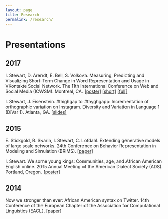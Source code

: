 ```yaml
---
layout: page
title: Research
permalink: /research/
---
```

# Presentations

## 2017
I. Stewart, D. Arendt, E. Bell, S. Volkova. 
Measuring, Predicting and Visualizing Short-Term Change in Word Representation and Usage in VKontakte Social Network.
The 11th International Conference on Web and Social Media (ICWSM).
Montreal, CA.
[[poster]](docs/ICWSM_2017_poster.pdf)
[[short]](docs/ICWSM_2017_short.pdf)
[[full]](https://arxiv.org/abs/1703.07012)

I. Stewart, J. Eisenstein. 
#thighgap to #thyghgapp: Incrementation of orthographic variation on Instagram.
Diversity and Variation in Language 1 (DiVar 1).
Atlanta, GA. 
[[slides]](docs/DiVar_2017.pdf)

## 2015

E. Stickgold, B. Skarin, I. Stewart, C. Lofdahl. 
Extending generative models of large scale networks.
24th Conference on Behavior Representation in Modeling and Simulation (BRiMS).
[[paper]](http://cc.ist.psu.edu/BRIMS/archives/2015/Stickgold_BRiMS_2015.pdf)

I. Stewart.
We some young kings: Communities, age, and African American English online.
2015 Annual Meeting of the American Dialect Society (ADS).
Portland, Oregon.
[[poster]](docs/ADS_2015_Poster.pdf)

## 2014
Now we stronger than ever: African American syntax on Twitter.
14th Conference of the European Chapter of the Association for Computational Linguistics (EACL).
[[paper]](http://www.aclweb.org/anthology/E/E14/E14-3.pdf#page=41)
